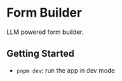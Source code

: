 # Form Builder

LLM powered form builder.

## Getting Started

- `pnpm dev`: run the app in dev mode
